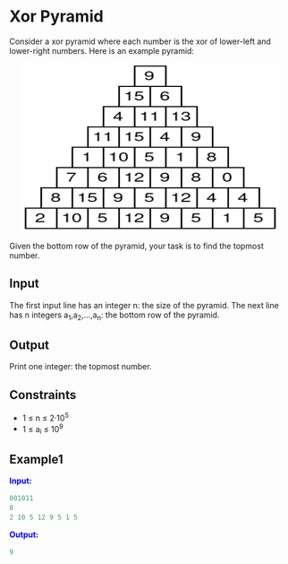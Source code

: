 # Xor Pyramid

Consider a xor pyramid where each number is the xor of lower-left and lower-right numbers. Here is an example pyramid:  
<p align="center">
  <img width="460" height="300" src=pyramidi.png>
</p>  

Given the bottom row of the pyramid, your task is to find the topmost number.  

## Input
The first input line has an integer n: the size of the pyramid.
The next line has n integers a<sub>1</sub>,a<sub>2</sub>,&hellip;,a<sub>n</sub>: the bottom row of the pyramid.  

## Output

Print one integer: the topmost number.

## Constraints

* 1 &le; n &le; 2&middot;10<sup>5</sup>
* 1 &le; a<sub>i</sub> &le; 10<sup>9</sup>

## Example1
<font color="blue">**Input:**</font>
```c++
001011
8
2 10 5 12 9 5 1 5
```
<font color="blue">**Output:**</font>
```c++
9
``` 
